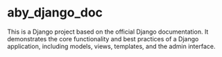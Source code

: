 # aby_django_doc

This is a Django project based on the official Django documentation. It demonstrates the core functionality and best practices of a Django application, including models, views, templates, and the admin interface.